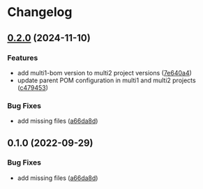 # Changelog

## [0.2.0](https://github.com/nomed/release-please-playground/compare/multi2-v0.1.0...multi2-v0.2.0) (2024-11-10)


### Features

* add multi1-bom version to multi2 project versions ([7e640a4](https://github.com/nomed/release-please-playground/commit/7e640a407920cc496487ddea0cdd77b67219703a))
* update parent POM configuration in multi1 and multi2 projects ([c479453](https://github.com/nomed/release-please-playground/commit/c479453c93112d201c9bc4e5600eeda9cdd18aad))


### Bug Fixes

* add missing files ([a66da8d](https://github.com/nomed/release-please-playground/commit/a66da8d943642276f7b8f9f0c33c48e6c36a017f))

## 0.1.0 (2022-09-29)


### Bug Fixes

* add missing files ([a66da8d](https://github.com/chingor13/release-please-playground/commit/a66da8d943642276f7b8f9f0c33c48e6c36a017f))
